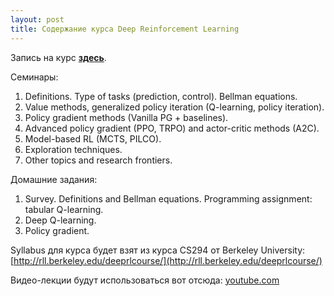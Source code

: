 ```yaml
---
layout: post
title: Содержание курса Deep Reinforcement Learning
---
```


Запись на курс [__здесь__](https://is.gd/RL2017).

Семинары:
1. Definitions. Type of tasks (prediction, control). Bellman equations.
2. Value methods, generalized policy iteration (Q-learning, policy iteration).
3. Policy gradient methods (Vanilla PG + baselines).
4. Advanced policy gradient (PPO, TRPO) and actor-critic methods (A2C).
5. Model-based RL (MCTS, PILCO).
6. Exploration techniques.
7. Other topics and research frontiers.

Домашние задания:
1. Survey. Definitions and Bellman equations. Programming assignment: tabular Q-learning.
2. Deep Q-learning.
3. Policy gradient.

Syllabus для курса будет взят из курса CS294 от Berkeley University: [http://rll.berkeley.edu/deeprlcourse/](http://rll.berkeley.edu/deeprlcourse/)

Видео-лекции будут использоваться вот отсюда: [youtube.com](https://www.youtube.com/playlist?list=PLkFD6_40KJIznC9CDbVTjAF2oyt8_VAe3)
